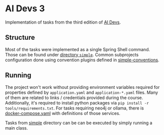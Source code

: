 # AI Devs 3

Implementation of tasks from the third edition of [AI Devs](https://www.aidevs.pl/).

## Structure

Most of the tasks were implemented as a single Spring Shell command.
Those can be found under [directory `simple`](./simple).
Common subprojects configuration done using convention plugins defined in [simple-conventions](./simple-conventions).

## Running

The project won't work without providing environment variables required for properties defined by `application.yaml` and
`application-*.yaml` files.
Many of them are related to links / credentials provided during the course.
Additionally, it's required to install python packages via `pip install -r tools/requirements.txt`.
For tasks requiring neo4j or ollama, there is [docker-compose.yaml](./docker/docker-compose.yaml) with definitions of
those services.

Tasks from [simple](./simple) directory can be can be executed by simply running a main class.
